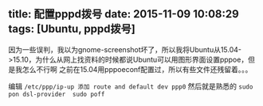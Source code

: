 title: 配置pppd拨号
date: 2015-11-09 10:08:29
tags: [Ubuntu, pppd拨号]
---
因为一些误判，我以为gnome-screenshot坏了，所以我将Ubuntu从15.04->15.10，为什么从网上找资料的时候都说Ubuntu可以用图形界面设置pppoe，但是我怎么不行啊
之前在15.04用pppoeconf配置过，所以有些文件还残留着。。。
<!--more-->
编辑 
`/etc/ppp/ip-up 添加 route and default dev ppp0`
然后就是熟悉的
`sudo pon dsl-provider  sudo poff`
